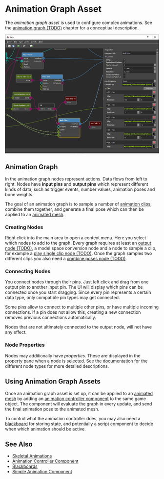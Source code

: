 # Animation Graph Asset

The *animation graph asset* is used to configure complex animations. See the [animation graph (TODO)](animation-graph-overview.md) chapter for a conceptiual description.

<!-- PAGE IS TODO -->
<!-- TODO: IMAGE IS OUTDATED -->

![Animation Graph Asset](media/anim-controller-asset.png)

## Animation Graph

In the animation graph nodes represent actions. Data flows from left to right. Nodes have **input pins** and **output pins** which represent different kinds of data, such as trigger events, number values, animation poses and bone weights.

The goal of an animation graph is to sample a number of [animation clips](../animation-clip-asset.md), combine them together, and generate a final pose which can then be applied to an [animated mesh](../animated-mesh-component.md).

### Creating Nodes

<!-- TODO: TEXT IS OUTDATED -->

Right click into the main area to open a context menu. Here you select which nodes to add to the graph. Every graph requires at least an [output node (TODO)](anim-nodes-output.md), a model space conversion node and a node to sample a clip, for example a [play single clip node (TODO)](anim-nodes-playclip.md). Once the graph samples two different clips you also need a [combine poses node (TODO)](anim-nodes-combine-poses.md).

### Connecting Nodes

You connect nodes through their pins. Just left click and drag from one output pin to another input pin. The UI will display which pins can be connected once you start dragging. Since every pin represents a certain data type, only compatible pin types may get connected.

Some pins allow to connect to multiple other pins, or have multiple incoming connections. If a pin does not allow this, creating a new connection removes previous connections automatically.

Nodes that are not ultimately connected to the output node, will not have any effect.

### Node Properties

Nodes may additionally have *properties*. These are displayed in the property pane when a node is selected. See the documentation for the different node types for more detailed descriptions.

## Using Animation Graph Assets

Once an animation graph asset is set up, it can be applied to an [animated mesh](../animated-mesh-component.md) by adding an [animation controller component](animation-controller-component.md) to the same game object. The component will evaluate the graph in every update, and send the final animation pose to the animated mesh.

To control what the animation controller does, you may also need a [blackboard](../../../Miscellaneous/blackboards.md) for storing state, and potentially a script component to decide when which animation should be active.

## See Also


* [Skeletal Animations](../skeletal-animation-overview.md)
* [Animation Controller Component](animation-controller-component.md)
* [Blackboards](../../../Miscellaneous/blackboards.md)
* [Simple Animation Component](../simple-animation-component.md)
